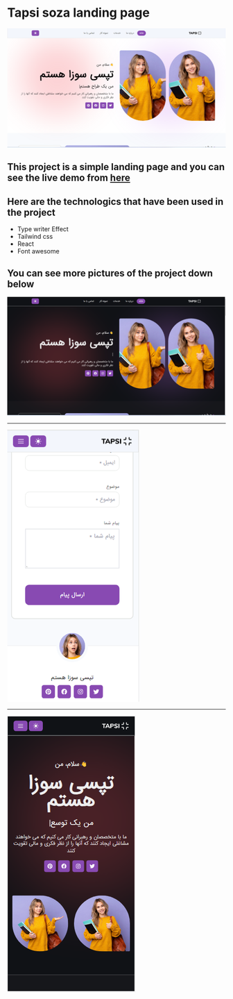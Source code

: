 # Tapsi soza landing page

<img src="https://github.com/pouya-mirzaei/pouya-mirzaei/blob/main/tapsi/light-mode.png?raw=true" />

## This project is a simple landing page and you can see the live demo from [here](https://pouya-tapsi.iran.liara.run/)

## Here are the technologics that have been used in the project

- Type writer Effect
- Tailwind css
- React
- Font awesome

## You can see more pictures of the project down below

<img src="https://github.com/pouya-mirzaei/pouya-mirzaei/blob/main/tapsi/dark-mode.png?raw=true" />

---

<img src="https://github.com/pouya-mirzaei/pouya-mirzaei/blob/main/tapsi/light-mode-phone.png?raw=true" />

---

<img src="https://github.com/pouya-mirzaei/pouya-mirzaei/blob/main/tapsi/dark-mode-phone.png?raw=true" />

